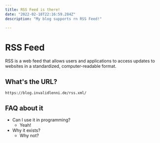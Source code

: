 ```yaml
---
title: RSS Feed is there!
date: "2022-02-18T22:16:59.284Z"
description: "My blog supports rn RSS Feed!"

---
```



# RSS Feed
RSS is a web feed that allows users and applications to access updates to websites in a standardized, computer-readable format.

## What's the URL?
```url
https://blog.invalidlenni.de/rss.xml/
```

## FAQ about it
- Can I use it in programming?
  - Yeah!
- Why it exists?
  - Why not?


